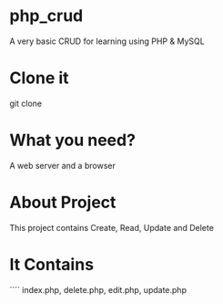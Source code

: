 # php_crud
A very basic CRUD for  learning using PHP &amp; MySQL

# Clone it
git clone

# What you need?
A web server and a browser

# About Project
This project contains Create, Read, Update and Delete

# It Contains
´´´´ index.php, delete.php, edit.php, update.php
